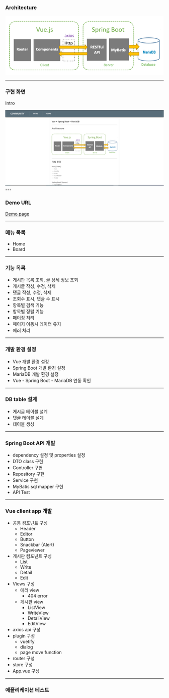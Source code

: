 ### Architecture

![architecture](./frontend/src/assets/architecture.png)

---

### 구현 화면

Intro

<img src="./frontend/src/assets/intro.png" />
---

### Demo URL
[Demo page](http://ec2-13-209-77-8.ap-northeast-2.compute.amazonaws.com)

---

### 메뉴 목록

- Home
- Board

---

### 기능 목록

- 게시판 목록 조회, 글 상세 정보 조회
- 게시글 작성, 수정, 삭제
- 댓글 작성, 수정, 삭제
- 조회수 표시, 댓글 수 표시
- 항목별 검색 기능
- 항목별 정렬 기능
- 페이징 처리
- 페이지 이동시 데이터 유지
- 에러 처리

---

### 개발 환경 설정

- Vue 개발 환경 설정
- Spring Boot 개발 환경 설정
- MariaDB 개발 환경 설정
- Vue - Spring Boot - MariaDB 연동 확인

---

### DB table 설계

- 게시글 테이블 설계
- 댓글 테이블 설계
- 테이블 생성

---

### Spring Boot API 개발

- dependency 설정 및 properties 설정
- DTO class 구현
- Controller 구현
- Repository 구현
- Service 구현
- MyBatis sql mapper 구현
- API Test

---

### Vue client app 개발

- 공통 컴포넌트 구성
    - Header
    - Editor
    - Button
    - Snackbar (Alert)
    - Pageviewer
- 게시판 컴포넌트 구성
    - List
    - Write
    - Detail
    - Edit
- Views 구성
    - 에러 view
        - 404 error
    - 게시판 view
        - ListView
        - WriteView
        - DetailView
        - EditView
- axios api 구성
- plugin 구성
    - vuetify
    - dialog
    - page move function
- router 구성
- store 구성
- App.vue 구성
---

### 애플리케이션 테스트
